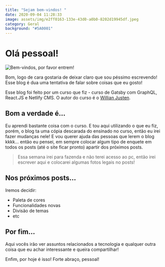 ```yaml
---
title: "Sejam bem-vindos! "
date: 2020-09-04 11:28:33
image: assets/img/e2ff0163-133e-43d0-a0b0-8202d19945df.jpeg
category: Geral
background: "#5A0001"
---
```

# Olá pessoal!



![Bem-vindos, por favor entrem!](assets/img/e2ff0163-133e-43d0-a0b0-8202d19945df.jpeg)

Bom, logo de cara gostaria de deixar claro que sou péssimo escrevendo! Esse blog é dua uma tentativa de falar sobre coisas que eu gosto! 

Esse blog foi feito por um curso que fiz - curso de Gatsby com GraphQL, React.JS e Netlify CMS. O autor do curso é o [Willian Justen](https://www.udemy.com/course/gatsby-crie-um-site-pwa-com-react-graphql-e-netlify-cms/).

## Bom a verdade é...

Eu aprendi bastante coisa com o curso. E tou aqui utilizando o que eu fiz, porém, o blog ta uma cópia descarada do ensinado no curso, então eu irei fazer mudanças nele! E vou querer ajuda das pessoas que lerem o blog kkkk... então eu pensei, em sempre colocar algum tipo de enquete em todos os posts (até o site ficar pronto) apartir dos próximos posts. 

> Essa semana irei para fazenda e não terei acesso ao pc, então irei escrever aqui e colocarei algumas fotos legais no posts!

## Nos próximos posts...

Iremos decidir:

* Paleta de cores
* Funcionalidades novas 
* Divisão de temas 
* etc

## Por fim...

Aqui vocês irão ver assuntos relacionados a tecnologia e qualquer outra coisa que eu achar interessante e queira compartilhar! 

Enfim, por hoje é isso! Forte abraço, pessoal!
